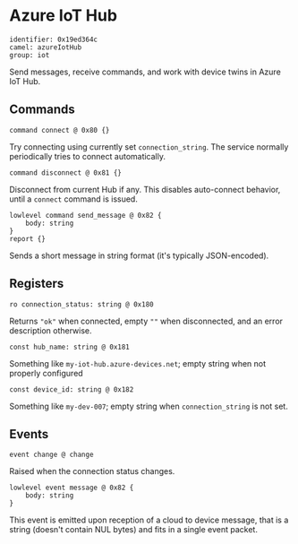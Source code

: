 # Azure IoT Hub

    identifier: 0x19ed364c
    camel: azureIotHub
    group: iot

Send messages, receive commands, and work with device twins in Azure IoT Hub.

## Commands

    command connect @ 0x80 {}

Try connecting using currently set `connection_string`.
The service normally periodically tries to connect automatically.

    command disconnect @ 0x81 {}

Disconnect from current Hub if any.
This disables auto-connect behavior, until a `connect` command is issued.

    lowlevel command send_message @ 0x82 {
        body: string
    }
    report {}

Sends a short message in string format (it's typically JSON-encoded).

## Registers

    ro connection_status: string @ 0x180

Returns `"ok"` when connected, empty `""` when disconnected, and an error description otherwise.

    const hub_name: string @ 0x181

Something like `my-iot-hub.azure-devices.net`; empty string when not properly configured

    const device_id: string @ 0x182

Something like `my-dev-007`; empty string when `connection_string` is not set.

## Events

    event change @ change

Raised when the connection status changes.

    lowlevel event message @ 0x82 {
        body: string
    }

This event is emitted upon reception of a cloud to device message, that is a string
(doesn't contain NUL bytes) and fits in a single event packet.
